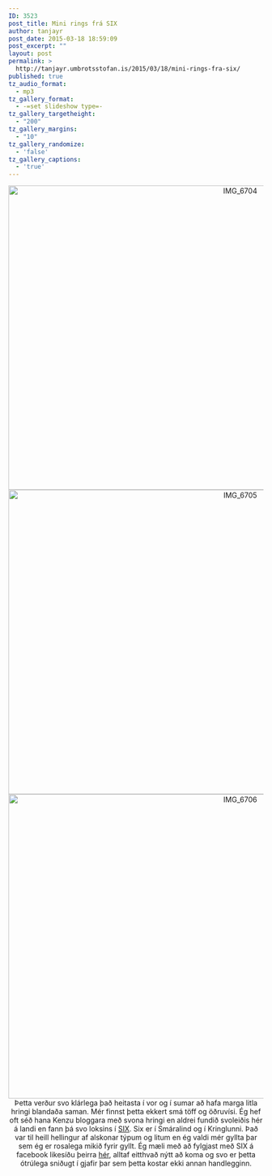 ```yaml
---
ID: 3523
post_title: Mini rings frá SIX
author: tanjayr
post_date: 2015-03-18 18:59:09
post_excerpt: ""
layout: post
permalink: >
  http://tanjayr.umbrotsstofan.is/2015/03/18/mini-rings-fra-six/
published: true
tz_audio_format:
  - mp3
tz_gallery_format:
  - -=set slideshow type=-
tz_gallery_targetheight:
  - "200"
tz_gallery_margins:
  - "10"
tz_gallery_randomize:
  - 'false'
tz_gallery_captions:
  - 'true'
---
```

<p style="text-align: center;"><img class="aligncenter size-large wp-image-3525" src="http://www.tanjayr.com/wp-content/uploads/2015/03/IMG_6704-1024x683.jpg" alt="IMG_6704" width="900" height="600" />
<img class="aligncenter size-large wp-image-3526" src="http://www.tanjayr.com/wp-content/uploads/2015/03/IMG_6705-1024x683.jpg" alt="IMG_6705" width="900" height="600" />
<img class="aligncenter size-large wp-image-3527" src="http://www.tanjayr.com/wp-content/uploads/2015/03/IMG_6706-1024x683.jpg" alt="IMG_6706" width="900" height="600" />Þetta verður svo klárlega það heitasta í vor og í sumar að hafa marga litla hringi blandaða saman. Mér finnst þetta ekkert smá töff og öðruvísi. Ég hef oft séð hana Kenzu bloggara með svona hringi en aldrei fundið svoleiðis hér á landi en fann þá svo loksins í <a href="https://www.facebook.com/nisti.fylgihlutir?ref=ts&amp;fref=ts" target="_blank">SIX</a>. Six er í Smáralind og í Kringlunni. Það var til heill hellingur af alskonar týpum og litum en ég valdi mér gyllta þar sem ég er rosalega mikið fyrir gyllt. Ég mæli með að fylgjast með SIX á facebook likesíðu þeirra <a href="https://www.facebook.com/nisti.fylgihlutir?fref=ts" target="_blank">hér</a>, alltaf eitthvað nýtt að koma og svo er þetta ótrúlega sniðugt í gjafir þar sem þetta kostar ekki annan handlegginn.</p>